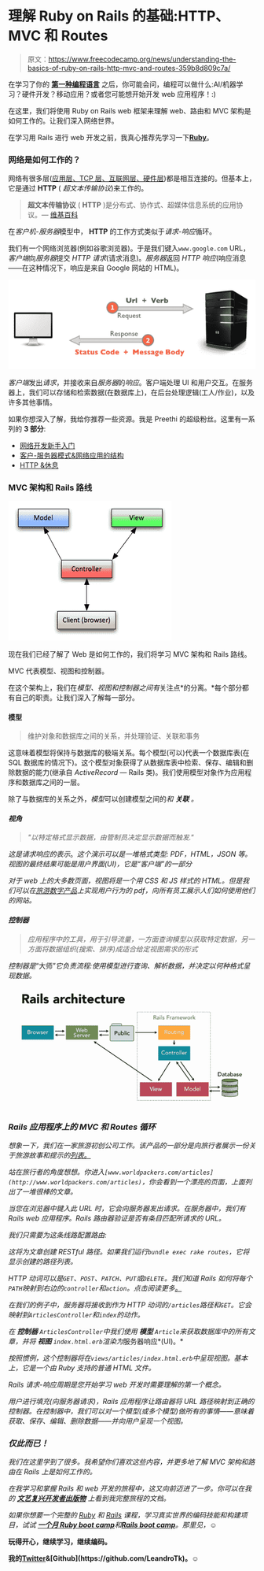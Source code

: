 # 理解 Ruby on Rails 的基础:HTTP、MVC 和 Routes

> 原文：<https://www.freecodecamp.org/news/understanding-the-basics-of-ruby-on-rails-http-mvc-and-routes-359b8d809c7a/>

在学习了你的 [**第一种编程语言**](https://medium.freecodecamp.org/learning-ruby-from-zero-to-hero-90ad4eecc82d) 之后，你可能会问，编程可以做什么:AI/机器学习？硬件开发？移动应用？或者您可能想开始开发 web 应用程序！:)

在这里，我们将使用 Ruby on Rails web 框架来理解 web、路由和 MVC 架构是如何工作的。让我们深入网络世界。

在学习用 Rails 进行 web 开发之前，我真心推荐先学习一下[**Ruby**](https://medium.freecodecamp.org/learning-ruby-from-zero-to-hero-90ad4eecc82d)。

### 网络是如何工作的？

网络有很多层([应用层、TCP 层、互联网层、硬件层](https://web.stanford.edu/class/msande91si/www-spr04/readings/week1/InternetWhitepaper.htm))都是相互连接的。但基本上，它是通过 **HTTP** ( *超文本传输协议*)来工作的。

> **超文本传输协议** ( **HTTP** )是分布式、协作式、超媒体信息系统的应用协议。— [维基百科](http://en.wikipedia.org/wiki/Hypertext_Transfer_Protocol)

在*客户机-服务器*模型中， **HTTP** 的工作方式类似于*请求-响应*循环。

我们有一个网络浏览器(例如谷歌浏览器)。于是我们键入`www.google.com` URL，*客户端*向*服务器*提交 *HTTP* *请求*(请求消息)。*服务器*返回 *HTTP 响应*(响应消息——在这种情况下，响应是来自 Google 网站的 HTML)。

![1*0HsqvxES_m9Serhg8xW2Xg](img/b66c7870b882cfb63f7809561468e5a3.png)

*客户端*发出*请求*，并接收来自*服务器*的*响应*。客户端处理 UI 和用户交互。在服务器上，我们可以存储和检索数据(在数据库上)，在后台处理逻辑(工人/作业)，以及许多其他事情。

如果你想深入了解，我给你推荐一些资源。我是 Preethi 的超级粉丝。这里有一系列的 **3 部分**:

*   [网络开发新手入门](https://medium.freecodecamp.org/how-the-web-works-a-primer-for-newcomers-to-web-development-or-anyone-really-b4584e63585c)
*   [客户-服务器模式&网络应用的结构](https://medium.freecodecamp.org/how-the-web-works-part-ii-client-server-model-the-structure-of-a-web-application-735b4b6d76e3)
*   [HTTP &休息](https://medium.freecodecamp.org/how-the-web-works-part-iii-http-rest-e61bc50fa0a)

### MVC 架构和 Rails 路线

![1*eDPWR3lYGm1ogbef2beyHA](img/4cb0a7c7c88b0ba4876eea41f3eb3e47.png)

现在我们已经了解了 Web 是如何工作的，我们将学习 MVC 架构和 Rails 路线。

MVC 代表模型、视图和控制器。

在这个架构上，我们在*模型、*视图和*控制器之间有*关注点*的分离。*每个部分都有自己的职责。让我们深入了解每一部分。

#### 模型

> 维护对象和数据库之间的关系，并处理验证、关联和事务

这意味着模型将保持与数据库的极端关系。每个模型(可以)代表一个数据库表(在 SQL 数据库的情况下)。这个模型对象获得了从数据库表中检索、保存、编辑和删除数据的能力(继承自 *ActiveRecord —* Rails 类)。我们使用模型对象作为应用程序和数据库之间的一层。

除了与数据库的关系之外，*模型*可以创建模型之间的*和 ***关联*** 。*

#### *视角*

> *"以特定格式显示数据，由管制员决定显示数据而触发."*

*这是请求响应的表示*。*这个演示可以是一堆格式类型: *PDF，HTML，JSON* 等。视图的最终结果可能是用户界面(UI)，它是“客户端”的一部分*

*对于 web 上的大多数页面，视图将是一个用 CSS 和 JS 样式的 HTML。但是我们可以在[旅游数字产品](https://www.worldpackers.com/)上实现用户行为的 pdf，向所有员工展示人们如何使用他们的网站。*

#### *控制器*

> *应用程序中的工具，用于引导流量，一方面查询模型以获取特定数据，另一方面将数据组织(搜索、排序)成适合给定视图需求的形式*

*控制器是*“大师”*它负责流程:使用模型进行查询、解析数据，并决定以何种格式呈现数据。*

*![1*KK61kGXrkaFBDfY7uWukyQ](img/4999865b618cdcaf185db0aede2cb2ab.png)*

### *Rails 应用程序上的 MVC 和 Routes 循环*

*想象一下，我们在一家旅游初创公司工作。该产品的一部分是向旅行者展示一份关于旅游故事和提示的[列表。](https://www.worldpackers.com/articles)*

*站在旅行者的角度想想。你进入`[www.worldpackers.com/articles](http://www.worldpackers.com/articles)`，你会看到一个漂亮的页面，上面列出了一堆很棒的文章。*

*当您在浏览器中键入此 URL 时，它会向服务器发出请求。在服务器中，我们有 Rails web 应用程序。Rails 路由器验证是否有条目匹配所请求的 URL。*

*我们只需要为这条线路配置路由:*

*这将为文章创建 RESTful 路径。如果我们运行`bundle exec rake routes`，它将显示创建的路径列表。*

*HTTP 动词可以是`GET`、`POST`、`PATCH`、`PUT`或`DELETE`。我们知道 Rails 如何将每个`PATH`映射到右边的`controller`和`action`。点击阅读更多[。](http://guides.rubyonrails.org/routing.html)*

*在我们的例子中，服务器将接收到作为 HTTP 动词的`/articles`路径和`GET`。它会映射到`ArticlesController`和`index`的动作。*

*在 ***控制器*** `ArticlesController`中我们使用 ***模型*** `Article`来获取数据库中的所有文章，并将 ***视图*** `index.html.erb`渲染为*服务器响应*(UI)。*

*按照惯例，这个控制器将在`views/articles/index.html.erb`中呈现视图。基本上，它是一个由 Ruby 支持的普通 HTML 文件。*

*Rails 请求-响应周期是您开始学习 web 开发时需要理解的第一个概念。*

*用户进行填充(向服务器请求)，Rails 应用程序让路由器将 URL 路径映射到正确的控制器。在控制器中，我们可以对一个模型(或多个模型)做所有的事情——意味着获取、保存、编辑、删除数据——并向用户呈现一个视图。*

### *仅此而已！*

*我们在这里学到了很多。我希望你们喜欢这些内容，并更多地了解 MVC 架构和路由在 Rails 上是如何工作的。*

*在我学习和掌握 Rails 和 web 开发的旅程中，这又向前迈进了一步。你可以在我的 [**文艺复兴开发者出版物**](https://medium.com/the-renaissance-developer) 上看到我完整旅程的文档。*

*如果你想要一个完整的 [Ruby](https://onemonth.com/courses/ruby?mbsy=lG6tt&mbsy_source=97541b09-e3ab-45d7-a9b1-dbc77028e008&campaignid=33446&discount_code=TKRuby1) 和 [Rails](https://onemonth.com/courses/rails?mbsy=lG6tz&mbsy_source=d2442db6-e764-401a-a394-a9c081468830&discount_code=TKRuby1&campaignid=33448) 课程，学习真实世界的编码技能和构建项目，试试 [***一个月 Ruby boot camp***](https://onemonth.com/courses/ruby?mbsy=lG6tt&mbsy_source=97541b09-e3ab-45d7-a9b1-dbc77028e008&campaignid=33446&discount_code=TKRuby1)*和[***Rails boot camp***](https://onemonth.com/courses/rails?mbsy=lG6tz&mbsy_source=d2442db6-e764-401a-a394-a9c081468830&discount_code=TKRuby1&campaignid=33448)。那里见，☺**

**玩得开心，继续学习，继续编码。**

**我的[Twitter](https://twitter.com/LeandroTk_)&[Github](https://github.com/LeandroTk)。☺**